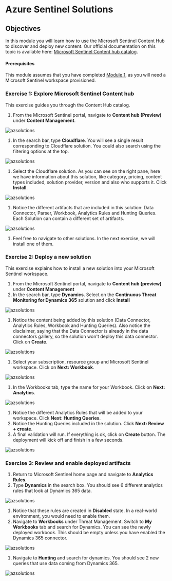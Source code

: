 # Azure Sentinel Solutions

## Objectives

In this module you will learn how to use the Microsoft Sentinel Content Hub to discover and deploy new content. Our official documentation on this topic is available here: [Microsoft Sentinel Content hub catalog](https://docs.microsoft.com/azure/sentinel/sentinel-solutions-catalog).

#### Prerequisites

This module assumes that you have completed [Module 1](Module-1-Setting-up-the-environment.md), as you will need a Microsoft Sentinel workspace provisioned.

### Exercise 1: Explore Microsoft Sentinel Content hub

This exercise guides you through the Content Hub catalog.

1. From the Microsoft Sentinel portal, navigate to **Content hub (Preview)** under **Content Management**.

![azsolutions](../Images/azsolutions1.png)

1. In the search bar, type **Cloudflare**. You will see a single result corresponding to Cloudflare solution. You could also search using the filtering options at the top.

![azsolutions](../Images/azsolutions2.png)

1. Select the Cloudflare solution. As you can see on the right pane, here we have information about this solution, like category, pricing, content types included, solution provider, version and also who supports it. Click **Install**.

![azsolutions](../Images/azsolutions2bis.png)

1. Notice the different artifacts that are included in this solution: Data Connector, Parser, Workbook, Analytics Rules and Hunting Queries. Each Solution can contain a different set of artifacts.

![azsolutions](../Images/azsolutions3.png)

1. Feel free to navigate to other solutions. In the next exercise, we will install one of them.

### Exercise 2: Deploy a new solution

This exercise explains how to install a new solution into your Microsoft Sentinel workspace.

1. From the Microsoft Sentinel portal, navigate to **Content hub (preview)** under **Content Management**
2. In the search bar, type **Dynamics**. Select on the **Continuous Threat Monitoring for Dynamics 365** solution and click **Install**

![azsolutions](../Images/azsolutions4.png)

1. Notice the content being added by this solution (Data Connector, Analytics Rules, Workbook and Hunting Queries). Also notice the disclaimer, saying that the Data Connector is already in the data connectors gallery, so the solution won't deploy this data connector. Click on **Create**.

![azsolutions](../Images/azsolutions5.png)

1. Select your subscription, resource group and Microsoft Sentinel workspace. Click on **Next: Workbook**.

![azsolutions](../Images/azsolutions6.png)

1. In the Workbooks tab, type the name for your Workbook. Click on **Next: Analytics**.

![azsolutions](../Images/azsolutions7.png)

1. Notice the different Analytics Rules that will be added to your workspace. Click **Next: Hunting Queries**.
2. Notice the Hunting Queries included in the solution. Click **Next: Review + create**.
3. A final validation will run. If everything is ok, click on **Create** button. The deployment will kick off and finish in a few seconds.

![azsolutions](../Images/azsolutions8.png)

### Exercise 3: Review and enable deployed artifacts

1. Return to Microsoft Sentinel home page and navigate to **Analytics Rules**.
2. Type **Dynamics** in the search box. You should see 6 different analytics rules that look at Dynamics 365 data.

![azsolutions](../Images/azsolutions9.png)

1. Notice that these rules are created in **Disabled** state. In a real-world environment, you would need to enable them.
2. Navigate to **Workbooks** under Threat Management. Switch to **My Workbooks** tab and search for Dynamics. You can see the newly deployed workbook. This should be empty unless you have enabled the Dynamics 365 connector.

![azsolutions](../Images/azsolutions10.png)

1. Navigate to **Hunting** and search for dynamics. You should see 2 new queries that use data coming from Dynamics 365.

![azsolutions](../Images/azsolutions11.png)
